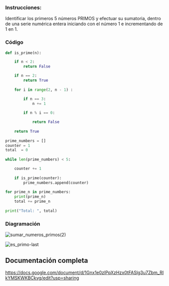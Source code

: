 ### Instrucciones:

Identificar los primeros 5 números PRIMOS y efectuar su sumatoria, dentro de una serie numérica entera iniciando con el número 1 e incrementando de 1 en 1. 

### Código

```python    
def is_prime(n):

    if n < 2:
        return False

    if n == 2:
        return True
  
    for i in range(2, n - 1) :

        if n == 3:
            n += 1
                
        if n % i == 0:  

            return False
    
    return True
    
prime_numbers = []
counter = 1
total  = 0
    
while len(prime_numbers) < 5:

    counter += 1 
        
    if is_prime(counter):       
        prime_numbers.append(counter)
        
for prime_n in prime_numbers:
    print(prime_n)
    total += prime_n
    
print("Total: ", total)
```
### Diagramación

![sumar_numeros_primos(2)](https://github.com/luislopez-dev/Algoritmos-Ingenieria/assets/48783255/8e3ccc12-7b06-461f-a66f-253cdd3a0b6f)

![es_primo-last](https://github.com/luislopez-dev/Algoritmos-Ingenieria/assets/48783255/bd3d2b89-7e7c-487b-b7cf-fb7b77075bed)


## Documentación completa

https://docs.google.com/document/d/1Gnx1e0zlPpXzHzx0tFASlg3u7Zbm_RIkYMSKWKBCkvg/edit?usp=sharing

